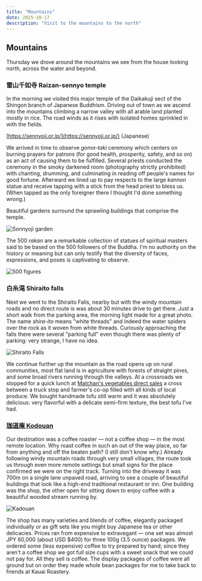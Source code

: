 ```yaml
---
title: "Mountains"
date: 2025-10-17
description: "Visit to the mountains to the north"
---
```


## Mountains

Thursday we drove around the mountains we see from the house looking north,
across the water and beyond.

### 雷山千如寺 Raizan-sennyo temple

In the morning we visited this major temple of the Daikakuji sect of
the Shingon branch of Japanese Buddhism. 
Driving out of town as we ascend into the mountains climbing a narrow valley
with all arable land planted mostly in rice.
The road winds as it rises with isolated homes sprinkled in with the fields.

[https://sennyoji.or.jp/](https://sennyoji.or.jp/) (Japanese)

We arrived in time to observe *goma-taki* ceremony which centers on
burning prayers for patrons (for good health, prosperity, safety, and so on)
as an act of causing them to be fulfilled. 
Several priests conducted the ceremony in the smoky darkened room
(photography strictly prohibited) with chanting, drumming, and culminating in
reading off people's names for good fortune. 
Afterward we lined up to pay respects to the large *kannon* statue
and receive tapping with a stick from the head priest to bless us.
(When tapped as the only foreigner there I thought I'd done something wrong.)

Beautiful gardens surround the sprawling buildings that comprise the temple.

![Sonnyoji garden](https://lh3.googleusercontent.com/pw/AP1GczNlALaMVToCV6oM1EoREYXwZgiGP6iwDWYWfA__WwOhmic1PQzZI-GZrbJeg1SzZTEYz-aGTjF_AHVZfMmZC7PIE_MCV9fc1qZ6Ahnw4nR8QdJ0VD1Ug2W1G16T_dfQfjZ3zoouVnHjsFFVKW05DD3g6g=w1688-h1266-s-no-gm "Garden view on the temple grounds")

The 500 *rakan* are a remarkable collection of statues of spiritual masters
said to be based on the 500 followers of the Buddha.
I'm no authority on the history or meaning but can only testify that
the diversity of faces, expressions, and poses is captivating to observe.

![500 figures](https://lh3.googleusercontent.com/pw/AP1GczOBW4W1nIpwh7BU6sMYPrxnuTW2ppaoB57YFBiiXGqd0rHI3zJfLZE88t-zTKD7QkD2oxCQj3fYWEglLQsXWHNoTAPO2M9nT47Ex_SrQxPFSVD-gqKGU-2jw8Fe7pcJK6X_OckMR7XdGjNLKa4odOARqQ=w1688-h1266-s-no-gm)

### 白糸滝 Shiraito falls

Next we went to the Shiraito Falls, nearby but with the windy mountain
roads and no direct route is was about 30 minutes drive to get there. Just a
short walk from the parking area, the morning light made for a great photo.
The name *shira-ito* means "white threads" and indeed the water spiders
over the rock as it woven from white threads.
Curiously approaching the falls there were several "parking full" even
though there was plenty of parking: very strange, I have no idea.

![Shiraito Falls](https://lh3.googleusercontent.com/pw/AP1GczMAYZHpR9eyTCSRToAyGTd8S_w1wrz62x-Fhxs3DFHtw7NeZ4GyzIxIfImF3TZ8WJXQL8D95YMQMhQLHV-pkj-YWWcMayNiWorXLAhPCsFM91BYWcA6NnRqtPthvXofFrkL7jgqJJOuJ_mkRQlBSqr5eQ=w950-h1266-s-no-gm "Shiraito Waterfalls")

We continue further up the mountain as the road opens up on rural 
communities, most flat land is in agriculture with forests of straight pines,
and some broad rivers running through the valleys. 
At a crossroads we stopped for a quick lunch at
[Matchan's vegetables direct sales](https://macchan.co.jp/ "やさい直売所 マッちゃん")
a cross between a truck stop and farmer's co-op filled with all kinds of
local produce. 
We bought handmade tofu still warm and it was absolutely delicious: 
very flavorful with a delicate semi-firm texture, the best tofu I've had.

### [珈道庵 Kodouan](https://www.kodouan.com/)

Our destination was a coffee roaster — not a coffee shop — in the most
remote location. Why roast coffee in such an out of the way place,
so far from anything and off the beaten path? (I still don't know why.)
Already following windy mountain roads through very small villages,
the route took us through even more remote settings but small signs
for the place confirmed we were on the right track.
Turning into the driveway it was 700m on a single lane unpaved road,
arriving to see a couple of beautiful buildings that look like a high-end
traditional restaurant or inn. One building was the shop, the other open
for sitting down to enjoy coffee with a beautiful wooded stream running by.

![Kadouan](https://lh3.googleusercontent.com/pw/AP1GczOGukplHl4RgtrVOCuEBrXgp3psYM84nUuFp_v7GrRlLTvTXKJ3A0qjgagIZ_g5X0kc5-Jw6qS52-D9OnUCkF8XY7GLF0o_Tg4KzM9lriJWUJ6rge3DY5wc_b1u1OYSrmLPsc2SA6RwgvBTHxqfuJiTYA=w950-h1266-s-no-gm)

The shop has many varieties and blends of coffee, elegantly packaged
individually or as gift sets like you might buy Japanese tea or other
delicacies. Prices ran from expensive to extravegant — one set was almost
JPY 60,000 (about USD $400) for three 100g (3.5 ounce) packages.
We ordered some (less expensive) coffee to try prepared by hand;
since they aren't a coffee shop we got full size cups with a sweet snack
that we could not pay for. All they sell is coffee. 
The display packages of coffee were all ground but on order they made
whole bean packages for me to take back to friends at Kauai Roastery.

